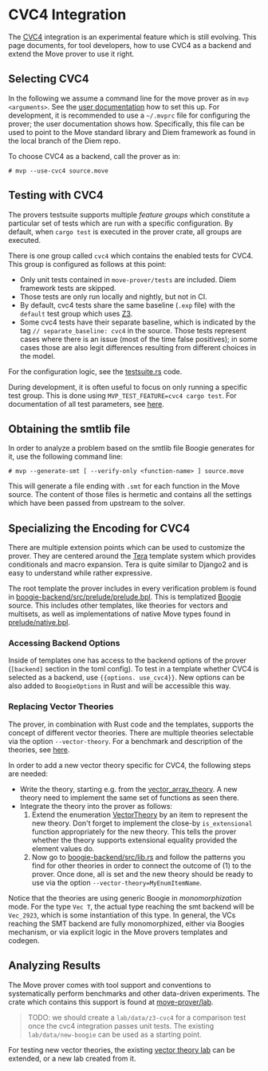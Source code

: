 # CVC4 Integration

The [CVC4] integration is an experimental feature which is still evolving. This page documents,
for tool developers, how to use CVC4 as a backend and extend the Move prover to use it right.

## Selecting CVC4

In the following we assume a command line for the move prover as in `mvp <arguments>`. See
the [user documentation](../user/prover-guide.md) how to set this up. For development, it
is recommended to use a `~/.mvprc` file for configuring the prover; the user documentation shows
how. Specifically, this file can be used to point to the Move standard library and
Diem framework as found in the local branch of the Diem repo.

To choose CVC4 as a backend, call the prover as in:

```shell
# mvp --use-cvc4 source.move

```

## Testing with CVC4

The provers testsuite supports multiple *feature groups* which constitute a particular
set of tests which are run with a specific configuration. By default, when `cargo test`
is executed in the prover crate, all groups are executed.

There is one group called `cvc4` which contains the enabled tests for CVC4. This group
is configured as follows at this point:

- Only unit tests contained in `move-prover/tests` are included. Diem framework tests
  are skipped.
- Those tests are only run locally and nightly, but not in CI.
- By default, cvc4 tests share the same baseline (`.exp` file) with the `default` test group
  which uses [Z3].
- Some cvc4 tests have their separate baseline, which is indicated by the
  tag `// separate_baseline: cvc4` in the source. Those tests represent cases where
  there is an issue (most of the time false positives); in some cases those are also legit
  differences resulting from different choices in the model.

For the configuration logic, see the [testsuite.rs](../../tests/testsuite.rs) code.

During development, it is often useful to focus on only running a specific test group.
This is done using `MVP_TEST_FEATURE=cvc4 cargo test`. For documentation of all test parameters, see
[here](../../tests/README.md).

## Obtaining the smtlib file

In order to analyze a problem based on the smtlib file Boogie generates for it, use the following
command line:

```shell
# mvp --generate-smt [ --verify-only <function-name> ] source.move

```

This will generate a file ending with `.smt` for each function in the Move source. The content
of those files is hermetic and contains all the settings which have been passed from upstream
to the solver.

## Specializing the Encoding for CVC4

There are multiple extension points which can be used to customize the prover. They are centered
around the [Tera] template system which provides conditionals and macro expansion. Tera is
quite similar to Django2 and is easy to understand while rather expressive.

The root template the prover includes in every verification problem is found in
[boogie-backend/src/prelude/prelude.bpl](../../boogie-backend/src/prelude/prelude.bpl). This
is templatized [Boogie] source. This includes other templates, like theories for vectors and
multisets, as well as implementations of native Move types found in
[prelude/native.bpl](../../boogie-backend/src/prelude/native.bpl).

### Accessing Backend Options

Inside of templates one has access to the backend options of the prover (`[backend]` section
in the toml config). To test in a template whether CVC4 is selected as a backend, use `{{options.
use_cvc4}}`. New options can be also added to `BoogieOptions` in Rust and will be accessible
this way.

### Replacing Vector Theories

The prover, in combination with Rust code and the templates, supports the concept of different
vector theories. There are multiple theories selectable via the option `--vector-theory`.
For a benchmark and description of the theories, see
[here](../../lab/data/vector-theories/notebook.pdf).

In order to add a new vector theory specific for CVC4, the following steps are needed:

- Write the theory, starting e.g. from the
  [vector_array_theory](../../boogie-backend/src/prelude/vector-array-theory.bpl). A new theory
  need to implement the same set of functions as seen there.
- Integrate the theory into the prover as follows:
  1. Extend the enumeration [VectorTheory](../../boogie-backend/src/options.rs) by an item to
     represent the new theory. Don't forget to implement the close-by `is_extensional` function
     appropriately for the new theory. This tells the prover whether the theory supports extensional
     equality provided the element values do.
  2. Now go to [boogie-backend/src/lib.rs](../../boogie-backend/src/lib.rs) and follow the patterns
     you find for other theories in order to connect the outcome of (1) to the prover. Once done,
     all is set and the new theory should be ready to use via the option
     `--vector-theory=MyEnumItemName`.

Notice that the theories are using generic Boogie in *monomorphization* mode. For the type
`Vec T`, the actual type reaching the smt backend will be `Vec_2923`, which is some instantiation
of this type. In general, the VCs reaching the SMT backend are fully monomorphized, either
via Boogies mechanism, or via explicit logic in the Move provers templates and codegen.

## Analyzing Results

The Move prover comes with tool support and conventions to systematically perform benchmarks
and other data-driven experiments. The crate which contains this support is found
at [move-prover/lab](../../lab).

> TODO: we should create a `lab/data/z3-cvc4` for a comparison test once the cvc4 integration
> passes unit tests. The existing `lab/data/new-boogie` can be used as a starting point.

For testing new vector theories, the existing [vector theory lab](../../lab/data/vector-theories)
can be extended, or a new lab created from it.


[Boogie]: https://github.com/boogie-org/boogie
[CVC4]: https://cvc4.github.io/
[Z3]: https://github.com/Z3Prover/z3
[Tera]: https://tera.netlify.app/docs
